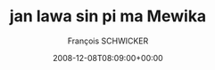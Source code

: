 ---
title: 'jan lawa sin pi ma Mewika'
posts: 19
hash: 't987'
author: 'François SCHWICKER'
date: 2008-12-08T08:09:00+00:00
sources:
  - http://forums.tokipona.org/viewtopic.php%3Ft=987.html
---